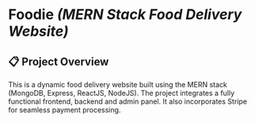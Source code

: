 # Foodie *(MERN Stack Food Delivery Website)*

## 📋 Project Overview
This is a dynamic food delivery website built using the MERN stack (MongoDB, Express, ReactJS, NodeJS). The project integrates a fully functional frontend, backend and admin panel. It also incorporates Stripe for seamless payment processing.

